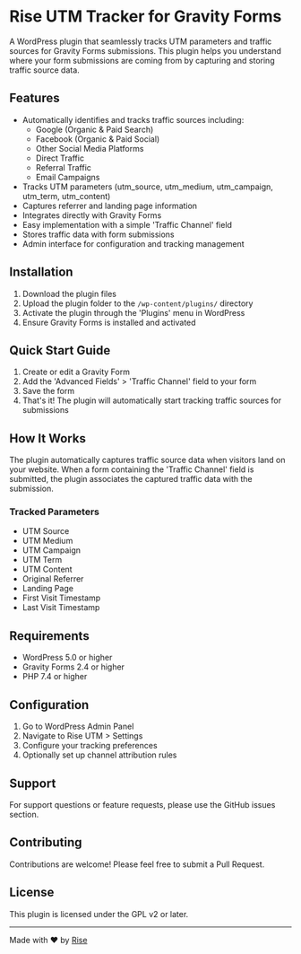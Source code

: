 # Rise UTM Tracker for Gravity Forms

A WordPress plugin that seamlessly tracks UTM parameters and traffic sources for Gravity Forms submissions. This plugin helps you understand where your form submissions are coming from by capturing and storing traffic source data.

## Features

- Automatically identifies and tracks traffic sources including:
  - Google (Organic & Paid Search)
  - Facebook (Organic & Paid Social)
  - Other Social Media Platforms
  - Direct Traffic
  - Referral Traffic
  - Email Campaigns
- Tracks UTM parameters (utm_source, utm_medium, utm_campaign, utm_term, utm_content)
- Captures referrer and landing page information
- Integrates directly with Gravity Forms
- Easy implementation with a simple 'Traffic Channel' field
- Stores traffic data with form submissions
- Admin interface for configuration and tracking management

## Installation

1. Download the plugin files
2. Upload the plugin folder to the `/wp-content/plugins/` directory
3. Activate the plugin through the 'Plugins' menu in WordPress
4. Ensure Gravity Forms is installed and activated

## Quick Start Guide

1. Create or edit a Gravity Form
2. Add the 'Advanced Fields' > 'Traffic Channel' field to your form
3. Save the form
4. That's it! The plugin will automatically start tracking traffic sources for submissions

## How It Works

The plugin automatically captures traffic source data when visitors land on your website. When a form containing the 'Traffic Channel' field is submitted, the plugin associates the captured traffic data with the submission.

### Tracked Parameters

- UTM Source
- UTM Medium
- UTM Campaign
- UTM Term
- UTM Content
- Original Referrer
- Landing Page
- First Visit Timestamp
- Last Visit Timestamp

## Requirements

- WordPress 5.0 or higher
- Gravity Forms 2.4 or higher
- PHP 7.4 or higher

## Configuration

1. Go to WordPress Admin Panel
2. Navigate to Rise UTM > Settings
3. Configure your tracking preferences
4. Optionally set up channel attribution rules

## Support

For support questions or feature requests, please use the GitHub issues section.

## Contributing

Contributions are welcome! Please feel free to submit a Pull Request.

## License

This plugin is licensed under the GPL v2 or later.

---
Made with ❤️ by [Rise](https://riseseo.com.au)
